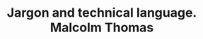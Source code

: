---
area: Communication Skills
category: 28 - Calgary Cambridge Workshop
title: Jargon and technical language. Malcolm Thomas
description: Jargon and technical language. Malcolm Thomas
audio: /assets/audio/28 - Calgary Cambridge Workshop - 28 Jargon and technical language. Malcolm Thomas - MQ.mp3
article: 
www: 
keywords: Calgary, Cambridge, Model
youtube: 
soundcloud: 
---